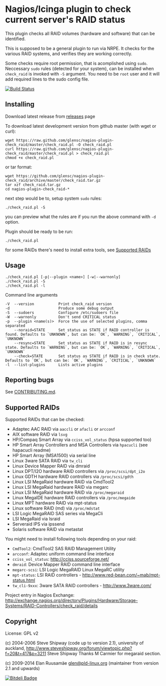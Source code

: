 # Nagios/Icinga plugin to check current server's RAID status

This plugin checks all RAID volumes (hardware and software) that can be
identified.

This is supposed to be a general plugin to run via NRPE.
It checks for the various RAID systems, and verifies they are working correctly.

Some checks require root permission, that is acomplished using `sudo`.
Neccessary `sudo` rules (detected for your system), can be installed when
`check_raid` is invoked with `-S` argument. You need to be `root` user and it
will add required lines to the sudo config file.

[![Build Status](https://travis-ci.org/glensc/nagios-plugin-check_raid.png?branch=master)](https://travis-ci.org/glensc/nagios-plugin-check_raid)

## Installing

Download latest release from [releases](https://github.com/glensc/nagios-plugin-check_raid/releases) page

To download latest development version from github master (with wget or curl):

    wget https://raw.github.com/glensc/nagios-plugin-check_raid/master/check_raid.pl -O check_raid.pl
    curl https://raw.github.com/glensc/nagios-plugin-check_raid/master/check_raid.pl > check_raid.pl
    chmod +x check_raid.pl

or tar format:

    wget https://github.com/glensc/nagios-plugin-check_raid/archive/master/check_raid.tar.gz
    tar xzf check_raid.tar.gz
    cd nagios-plugin-check_raid-*


next step would be to, setup system `sudo` rules:

    ./check_raid.pl -S

you can preview what the rules are if you run the above command with `-d` option.


Plugin should be ready to be run:

    ./check_raid.pl

for some RAIDs there's need to install extra tools, see [Supported RAIDs](#supported-raids)


## Usage

	./check_raid.pl [-p|--plugin <name>] [-w|--warnonly]
	./check_raid.pl -S
	./check_raid.pl -l

Command line arguments

	-V  --version           Print check_raid version
	-d                      Produce some debug output
	-S  --sudoers           Configure /etc/sudoers file
	-W  --warnonly          Don't send CRITICAL status
	-p  --plugin <name(s)>  Force the use of selected plugins, comma separated
	    --noraid=STATE      Set status as STATE if RAID controller is found. Defaults to `UNKNOWN`, but can be: `OK`, `WARNING`, `CRITICAL`, `UNKNOWN`
	    --resync=STATE      Set status as STATE if RAID is in resync state. Defaults to `WARNING`, but can be: `OK`, `WARNING`, `CRITICAL`, `UNKNOWN`
	    --check=STATE       Set status as STATE if RAID is in check state. Defaults to `OK`, but can be: `OK`, `WARNING`, `CRITICAL`, `UNKNOWN`
	-l  --list-plugins      Lists active plugins

## Reporting bugs

See [CONTRIBUTING.md](CONTRIBUTING.md).

## Supported RAIDs

Supported RAIDs that can be checked:

- Adaptec AAC RAID via `aaccli` or `afacli` or `arcconf`
- AIX software RAID via `lsvg`
- HP/Compaq Smart Array via `cciss_vol_status` (hpsa supported too)
- HP Smart Array Controllers and MSA Controllers via `hpacucli` (see
  hapacucli readme)
- HP Smart Array (MSA1500) via serial line
- Linux 3ware SATA RAID via `tw_cli`
- Linux Device Mapper RAID via dmraid
- Linux DPT/I2O hardware RAID controllers via `/proc/scsi/dpt_i2o`
- Linux GDTH hardware RAID controllers via `/proc/scsi/gdth`
- Linux LSI MegaRaid hardware RAID via CmdTool2
- Linux LSI MegaRaid hardware RAID via megarc
- Linux LSI MegaRaid hardware RAID via `/proc/megaraid`
- Linux MegaIDE hardware RAID controllers via `/proc/megaide`
- Linux MPT hardware RAID via mpt-status
- Linux software RAID (md) via `/proc/mdstat`
- LSI Logic MegaRAID SAS series via MegaCli
- LSI MegaRaid via lsraid
- Serveraid IPS via ipssend
- Solaris software RAID via metastat

You might need to install following tools depending on your raid:

- `CmdTool2`: CmdTool2 SAS RAID Management Utility
- `arcconf`: Adaptec uniform command line interface
- `cciss_vol_status`: http://cciss.sourceforge.net/
- `dmraid`: Device Mapper RAID command line interface
- `megarc-scsi`: LSI Logic MegaRAID Linux MegaRC utility
- `mpt-status`: LSI RAID controllers - http://www.red-bean.com/~mab/mpt-status.html
- `tw_cli-9xxx`: 3ware SATA RAID controllers - http://www.3ware.com/

Project entry in Nagios Exchange: http://exchange.nagios.org/directory/Plugins/Hardware/Storage-Systems/RAID-Controllers/check_raid/details

## Copyright
License: GPL v2

(c) 2004-2006 Steve Shipway (code up to version 2.1), university of auckland,
http://www.steveshipway.org/forum/viewtopic.php?f=20&t=417&p=3211
Steve Shipway Thanks M Carmier for megaraid section.

(c) 2009-2014 Elan Ruusamäe <glen@pld-linux.org> (maintainer from version 2.1 and upwards)



[![Bitdeli Badge](https://d2weczhvl823v0.cloudfront.net/glensc/nagios-plugin-check_raid/trend.png)](https://bitdeli.com/free "Bitdeli Badge")

